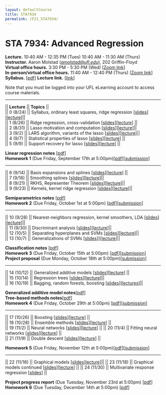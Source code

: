 ```yaml
---
layout: defaultCourse
title: STA7934
permalink: /F21_STA7934/
---
```

# STA 7934: Advanced Regression   
**Lecture.**  10:40 AM - 12:35 PM  (Tues) 10:40 AM - 11:30 AM (Thurs)  
**Instructor.** Aaron Molstad (*amolstad@ufl.edu*), 202 Griffin-Floyd  
**Virtual office hours.** 3:30 PM - 5:30 PM (Wed) [[Zoom link]( https://ufl.zoom.us/j/93568061252)]  
**In-person/virtual office hours.** 11:40 AM - 12:40 PM (Thurs) [[Zoom link]( https://ufl.zoom.us/j/93568061252)]  
**Syllabus.** [[pdf](https://ufl.instructure.com/files/61637611/download?download_frd=1)] **Lecture link.** [[link]( https://ufl.zoom.us/j/92757556228?pwd=ZkZwTTBEZlpTUkhhLzFCREpMUklYQT09)]  

Note that you must be logged into your UFL eLearning account to access course materials.  

---------------  

||  **Lecture** ||  **Topics**  ||  
|| 0 (8/24)  || Syllabus, ordinary least squares, ridge regression [[slides](https://ufl.instructure.com/files/61559302/download?download_frd=1)][[lecture](https://ufl.instructure.com/courses/437665/files?preview=61563345)]||  
|| 1 (8/26)  || Ridge regression, cross-validation [[slides](https://ufl.instructure.com/files/61614224/download?download_frd=1)][[lecture](https://ufl.instructure.com/courses/437665/files?preview=61637293)] ||  
|| 2 (8/31)  || Lasso motivation and computation [[slides](https://ufl.instructure.com/files/61716311/download?download_frd=1)][[lecture](https://ufl.instructure.com/courses/437665/files?preview=61755293)]||  
|| 3 (9/2) || LARS algorithm, variants of the lasso [[slides](https://ufl.instructure.com/files/61778368/download?download_frd=1)][[lecture](https://ufl.instructure.com/courses/437665/files?preview=61882360)]||  
|| 4 (9/7) || Statistical properties of lasso [[slides](https://ufl.instructure.com/files/61917133/download?download_frd=1)][[lecture](https://ufl.instructure.com/courses/437665/files?preview=61915834)] ||  
|| 5 (9/9) || Support recovery for lasso [[slides](https://ufl.instructure.com/files/61981841/download?download_frd=1)][[lecture](https://ufl.instructure.com/courses/437665/files?preview=61981808)] || 


**Linear regression notes** [[pdf](https://ufl.instructure.com/files/61917750/download?download_frd=1)]  
**Homework 1** (Due Friday, September 17th at 5:00pm)[[pdf](https://ufl.instructure.com/files/61981357/download?download_frd=1)][[submission](https://ufl.instructure.com/courses/437665/assignments/4890983)]

---------------  

|| 6 (9/14) || Basis expansions and splines [[slides](https://ufl.instructure.com/files/62131715/download?download_frd=1)][[lecture](https://ufl.instructure.com/courses/437665/files?preview=62208819)] ||  
 || 7 (9/16) || Smoothing splines [[slides](https://ufl.instructure.com/files/62208820/download?download_frd=1)][[lecture](https://ufl.instructure.com/courses/437665/files?preview=62253084)]||   
 || 8 (9/21) || RKHS, Representer Theorem [[slides](https://ufl.instructure.com/files/62356702/download?download_frd=1)][[lecture](https://ufl.instructure.com/courses/437665/files?preview=62372710)]||  
 || 9 (9/23) || Kernels, kernel ridge regression [[slides](https://ufl.instructure.com/files/62422720/download?download_frd=1)][[lecture](https://ufl.instructure.com/files/62534506/download?download_frd=1)]||  



**Semiparametrics notes** [[pdf](https://ufl.instructure.com/files/62710808/download?download_frd=1)]  
**Homework 2** (Due Friday, October 1st at 5:00pm) [[pdf](https://ufl.instructure.com/files/62577661/download?download_frd=1)][[submission](https://ufl.instructure.com/courses/437665/assignments/4900613)]  

-----------------

|| 10 (9/28) || Nearest-neighbors regression, kernel smoothers, LDA [[slides](https://ufl.instructure.com/files/62577671/download?download_frd=1)][[lecture](https://ufl.instructure.com/courses/437665/files?preview=62646214)]||  
|| 11 (9/30) || Discriminant analysis [[slides](https://ufl.instructure.com/files/62672305/download?download_frd=1)][[lecture](https://ufl.instructure.com/courses/437665/files?preview=62710871)]||  
|| 12 (10/5) || Separating hyperplanes and SVMs [[slides](https://ufl.instructure.com/files/62826038/download?download_frd=1)][[lecture](https://ufl.instructure.com/courses/437665/files?preview=62885395)]||  
|| 13 (10/7) || Generalizations of SVMs [[slides](https://ufl.instructure.com/files/62892374/download?download_frd=1)]][[lecture](https://ufl.instructure.com/courses/437665/files?preview=62960132)]||  


**Classification notes** [[pdf](https://ufl.instructure.com/files/62960737/download?download_frd=1)]  
**Homework 3** (Due Friday, October 15th at 5:00pm) [[pdf](https://ufl.instructure.com/files/63068075/download?download_frd=1)][[submission](https://ufl.instructure.com/courses/437665/assignments/4907254)]  
**Project proposal** (Due Monday, October 18th at 5:00pm)[[submission](https://ufl.instructure.com/courses/437665/assignments/4907258)]

-----------------

|| 14 (10/12) || Generalized additive models [[slides](https://ufl.instructure.com/files/63018329/download?download_frd=1)][[lecture](https://ufl.instructure.com/courses/437665/files?preview=63023551)] ||  
|| 15 (10/14) || Regression trees [[slides](https://ufl.instructure.com/files/63094581/download?download_frd=1)][[lecture](https://ufl.instructure.com/courses/437665/files?preview=63143776)]||  
|| 16 (10/19) || Bagging, random forests, boosting [[slides](https://ufl.instructure.com/files/63227415/download?download_frd=1)][[lectures](https://ufl.instructure.com/courses/437665/files?preview=63316157)]||  
 

**Generalized additive model notes**[[pdf](https://ufl.instructure.com/files/63023768/download?download_frd=1)]  
**Tree-based methods notes**[[pdf](https://ufl.instructure.com/files/63316222/download?download_frd=1)]  
**Homework 4** (Due Friday, October 29th at 5:00pm) [[pdf](https://ufl.instructure.com/files/63316095/download?download_frd=1)][[submission](https://ufl.instructure.com/courses/437665/assignments/4917782)]


-----------------

|| 17 (10/26) || Boosting [[slides](https://ufl.instructure.com/files/63437531/download?download_frd=1)][[lecture](https://ufl.instructure.com/courses/437665/files?preview=63521699)] ||  
|| 18 (10/28) || Ensemble methods [[slides](https://ufl.instructure.com/files/63522093/download?download_frd=1)][[lecture](https://ufl.instructure.com/courses/437665/files?preview=63689023)] ||  
|| 19 (11/2) || Neural networks [[slides](https://ufl.instructure.com/files/63689000/download?download_frd=1)][[lecture](https://ufl.instructure.com/courses/437665/files?preview=63777196)] ||
|| 20 (11/4) || Fitting neural networks [[slides](https://ufl.instructure.com/files/63777198/download?download_frd=1)][[lecture](https://ufl.instructure.com/courses/437665/files?preview=63904456)] ||  
|| 21 (11/9) || Double descent [[slides](https://ufl.instructure.com/files/63942560/download?download_frd=1)][[lecture](https://ufl.instructure.com/courses/437665/files?preview=64142294)] ||  


**Homework 5** (Due Friday, November 12th at 5:00pm)[[pdf](https://ufl.instructure.com/files/63521741/download?download_frd=1)][[submission](https://ufl.instructure.com/courses/437665/assignments/4931763)]  

-----------------

|| 22 (11/16) || Graphical models [[slides](https://ufl.instructure.com/files/64142315/download?download_frd=1)][lecture](https://ufl.instructure.com/courses/437665/files?preview=64186275)]||
|| 23 (11/18) || Graphical models continued [[slides](https://ufl.instructure.com/files/64192144/download?download_frd=1)][[lecture](https://ufl.instructure.com/courses/437665/files?preview=64198773)] || 
|| 24 (11/30) || Multivariate response regression [[slides](https://ufl.instructure.com/files/64486238/download?download_frd=1)] ||  

**Project progress report** (Due Tuesday, November 23rd at 5:00pm) [[pdf](https://ufl.instructure.com/courses/437665/assignments/4945276)]  
**Homework 6** (Due Tuesday, December 14th at 5:00pm) [[pdf](https://ufl.instructure.com/files/64258409/download?download_frd=1)]


